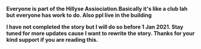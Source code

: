 **Everyone is part of the Hillyse Assiociation.Basically it's like a club lah but everyone has work to do. Also ppl live in the building**

**I have not completed the story but I will do so before 1 Jan 2021. Stay tuned for more updates cause I want to rewrite the story. Thanks for your kind support if you are reading this.**
